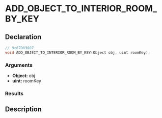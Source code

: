 # ADD_OBJECT_TO_INTERIOR_ROOM_BY_KEY

## Declaration
```cpp
// 0x67D83807
void ADD_OBJECT_TO_INTERIOR_ROOM_BY_KEY(Object obj, uint roomKey);
```

### Arguments
- **Object:** obj
- **uint:** roomKey

### Results

## Description
